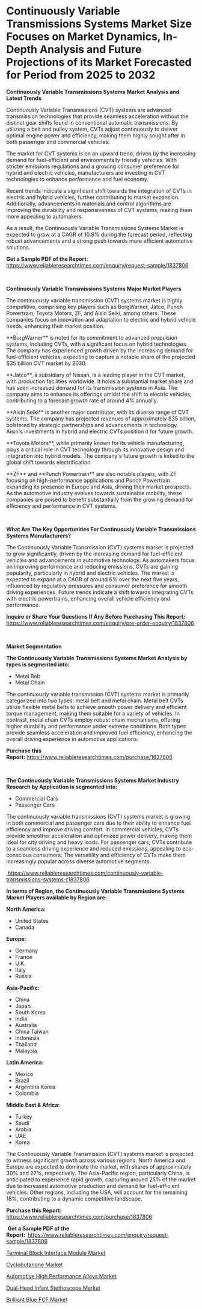 <p><h1>Continuously Variable Transmissions Systems Market Size Focuses on Market Dynamics, In-Depth Analysis and Future Projections of its Market Forecasted for Period from 2025 to 2032</h1></p><p><strong>Continuously Variable Transmissions Systems Market Analysis and Latest Trends</strong></p>
<p><p>Continuously Variable Transmissions (CVT) systems are advanced transmission technologies that provide seamless acceleration without the distinct gear shifts found in conventional automatic transmissions. By utilizing a belt and pulley system, CVTs adjust continuously to deliver optimal engine power and efficiency, making them highly sought after in both passenger and commercial vehicles. </p><p>The market for CVT systems is on an upward trend, driven by the increasing demand for fuel-efficient and environmentally friendly vehicles. With stricter emissions regulations and a growing consumer preference for hybrid and electric vehicles, manufacturers are investing in CVT technologies to enhance performance and fuel economy. </p><p>Recent trends indicate a significant shift towards the integration of CVTs in electric and hybrid vehicles, further contributing to market expansion. Additionally, advancements in materials and control algorithms are improving the durability and responsiveness of CVT systems, making them more appealing to automakers. </p><p>As a result, the Continuously Variable Transmissions Systems Market is expected to grow at a CAGR of 10.8% during the forecast period, reflecting robust advancements and a strong push towards more efficient automotive solutions.</p></p>
<p><strong>Get a Sample PDF of the Report:&nbsp;</strong> <a href="https://www.reliableresearchtimes.com/enquiry/request-sample/1837806?utm_campaign=2240&utm_medium=2&utm_source=Github&utm_content=ia&utm_term=30012025&utm_id=continuously-variable-transmissions-systems">https://www.reliableresearchtimes.com/enquiry/request-sample/1837806</a></p>
<p>&nbsp;</p>
<p><strong>Continuously Variable Transmissions Systems Major Market Players</strong></p>
<p><p>The continuously variable transmission (CVT) systems market is highly competitive, comprising key players such as BorgWarner, Jatco, Punch Powertrain, Toyota Motors, ZF, and Aisin Seiki, among others. These companies focus on innovation and adaptation to electric and hybrid vehicle needs, enhancing their market position.</p><p>**BorgWarner** is noted for its commitment to advanced propulsion systems, including CVTs, with a significant focus on hybrid technologies. The company has experienced growth driven by the increasing demand for fuel-efficient vehicles, expecting to capture a notable share of the projected $35 billion CVT market by 2030.</p><p>**Jatco**, a subsidiary of Nissan, is a leading player in the CVT market, with production facilities worldwide. It holds a substantial market share and has seen increased demand for its transmission systems in Asia. The company aims to enhance its offerings amidst the shift to electric vehicles, contributing to a forecast growth rate of around 4% annually.</p><p>**Aisin Seiki** is another major contributor, with its diverse range of CVT systems. The company has projected revenues of approximately $35 billion, bolstered by strategic partnerships and advancements in technology. Aisin's investments in hybrid and electric CVTs position it for future growth.</p><p>**Toyota Motors**, while primarily known for its vehicle manufacturing, plays a critical role in CVT technology through its innovative design and integration into hybrid models. The company's future growth is linked to the global shift towards electrification.</p><p>**ZF** and **Punch Powertrain** are also notable players, with ZF focusing on high-performance applications and Punch Powertrain expanding its presence in Europe and Asia, driving their market prospects. As the automotive industry evolves towards sustainable mobility, these companies are poised to benefit substantially from the growing demand for efficiency and performance in CVT systems.</p></p>
<p>&nbsp;</p>
<p><strong>What Are The Key Opportunities For Continuously Variable Transmissions Systems Manufacturers?</strong></p>
<p><p>The Continuously Variable Transmission (CVT) systems market is projected to grow significantly, driven by the increasing demand for fuel-efficient vehicles and advancements in automotive technology. As automakers focus on improving performance and reducing emissions, CVTs are gaining popularity, particularly in hybrid and electric vehicles. The market is expected to expand at a CAGR of around 6% over the next five years, influenced by regulatory pressures and consumer preference for smooth driving experiences. Future trends indicate a shift towards integrating CVTs with electric powertrains, enhancing overall vehicle efficiency and performance.</p></p>
<p><strong>Inquire or Share Your Questions If Any Before Purchasing This Report:</strong> <a href="https://www.reliableresearchtimes.com/enquiry/pre-order-enquiry/1837806?utm_campaign=2240&utm_medium=2&utm_source=Github&utm_content=ia&utm_term=30012025&utm_id=continuously-variable-transmissions-systems">https://www.reliableresearchtimes.com/enquiry/pre-order-enquiry/1837806</a></p>
<p>&nbsp;</p>
<p><strong>Market Segmentation</strong></p>
<p><strong>The Continuously Variable Transmissions Systems Market Analysis by types is segmented into:</strong></p>
<p><ul><li>Metal Belt</li><li>Metal Chain</li></ul></p>
<p><p>The continuously variable transmission (CVT) systems market is primarily categorized into two types: metal belt and metal chain. Metal belt CVTs utilize flexible metal belts to achieve smooth power delivery and efficient torque management, making them suitable for a variety of vehicles. In contrast, metal chain CVTs employ robust chain mechanisms, offering higher durability and performance under extreme conditions. Both types provide seamless acceleration and improved fuel efficiency, enhancing the overall driving experience in automotive applications.</p></p>
<p><strong>Purchase this Report:&nbsp;</strong><a href="https://www.reliableresearchtimes.com/purchase/1837806?utm_campaign=2240&utm_medium=2&utm_source=Github&utm_content=ia&utm_term=30012025&utm_id=continuously-variable-transmissions-systems">https://www.reliableresearchtimes.com/purchase/1837806</a></p>
<p>&nbsp;</p>
<p><strong>The Continuously Variable Transmissions Systems Market Industry Research by Application is segmented into:</strong></p>
<p><ul><li>Commercial Cars</li><li>Passenger Cars</li></ul></p>
<p><p>The continuously variable transmissions (CVT) systems market is growing in both commercial and passenger cars due to their ability to enhance fuel efficiency and improve driving comfort. In commercial vehicles, CVTs provide smoother acceleration and optimized power delivery, making them ideal for city driving and heavy loads. For passenger cars, CVTs contribute to a seamless driving experience and reduced emissions, appealing to eco-conscious consumers. The versatility and efficiency of CVTs make them increasingly popular across diverse automotive segments.</p></p>
<p><a href="https://www.reliableresearchtimes.com/continuously-variable-transmissions-systems-r1837806?utm_campaign=2240&utm_medium=2&utm_source=Github&utm_content=ia&utm_term=30012025&utm_id=continuously-variable-transmissions-systems">&nbsp;https://www.reliableresearchtimes.com/continuously-variable-transmissions-systems-r1837806</a></p>
<p><strong>In terms of Region, the Continuously Variable Transmissions Systems Market Players available by Region are:</strong></p>
<p>
    <p> <strong> North America: </strong>
        <ul>
            <li>United States</li>
            <li>Canada</li>
        </ul>
        </p> 
    <p> <strong> Europe: </strong>
        <ul>
            <li>Germany</li>
            <li>France</li>
            <li>U.K.</li>
            <li>Italy</li>
            <li>Russia</li>
        </ul>
        </p> 
    <p> <strong> Asia-Pacific: </strong>
        <ul>
            <li>China</li>
            <li>Japan</li>
            <li>South Korea</li>
            <li>India</li>
            <li>Australia</li>
            <li>China Taiwan</li>
            <li>Indonesia</li>
            <li>Thailand</li>
            <li>Malaysia</li>
        </ul>
        </p> 
    <p> <strong> Latin America: </strong>
        <ul>
            <li>Mexico</li>
            <li>Brazil</li>
            <li>Argentina Korea</li>
            <li>Colombia</li>
        </ul>
        </p> 
    <p> <strong> Middle East & Africa: </strong>
        <ul>
            <li>Turkey</li>
            <li>Saudi</li>
            <li>Arabia</li>
            <li>UAE</li>
            <li>Korea</li>
        </ul>
    </p>
    </p>
<p><p>The Continuously Variable Transmission (CVT) systems market is projected to witness significant growth across various regions. North America and Europe are expected to dominate the market, with shares of approximately 30% and 27%, respectively. The Asia-Pacific region, particularly China, is anticipated to experience rapid growth, capturing around 25% of the market due to increased automotive production and demand for fuel-efficient vehicles. Other regions, including the USA, will account for the remaining 18%, contributing to a dynamic competitive landscape.</p></p>
<p><strong>Purchase this Report: </strong><a href="https://www.reliableresearchtimes.com/purchase/1837806?utm_campaign=2240&utm_medium=2&utm_source=Github&utm_content=ia&utm_term=30012025&utm_id=continuously-variable-transmissions-systems">https://www.reliableresearchtimes.com/purchase/1837806</a></p>
<p>&nbsp;<strong>Get a Sample PDF of the Report:&nbsp;&nbsp;</strong><a href="https://www.reliableresearchtimes.com/enquiry/request-sample/1837806?utm_campaign=2240&utm_medium=2&utm_source=Github&utm_content=ia&utm_term=30012025&utm_id=continuously-variable-transmissions-systems">https://www.reliableresearchtimes.com/enquiry/request-sample/1837806</a></p>
<p><strong></strong></p>
<p><p><a href="https://www.linkedin.com/pulse/detailed-terminal-block-interface-module-market-report-w7mhf?utm_campaign=2240&utm_medium=2&utm_source=Github&utm_content=ia&utm_term=30012025&utm_id=continuously-variable-transmissions-systems">Terminal Block Interface Module Market</a></p><p><a href="https://github.com/oliveroste6/Market-Research-Report-List-1/blob/main/cyclobutanone-market.md?utm_campaign=2240&utm_medium=2&utm_source=Github&utm_content=ia&utm_term=30012025&utm_id=continuously-variable-transmissions-systems">Cyclobutanone Market</a></p><p><a href="https://www.linkedin.com/pulse/comprehensive-assessment-automotive-high-performance-alloys-rlcae?utm_campaign=2240&utm_medium=2&utm_source=Github&utm_content=ia&utm_term=30012025&utm_id=continuously-variable-transmissions-systems">Automotive High Performance Alloys Market</a></p><p><a href="https://www.linkedin.com/pulse/value-segmentation-share-andanalysis-dual-head-infant-nh2ue?utm_campaign=2240&utm_medium=2&utm_source=Github&utm_content=ia&utm_term=30012025&utm_id=continuously-variable-transmissions-systems">Dual-Head Infant Stethoscope Market</a></p><p><a href="https://github.com/sherikacas30/Market-Research-Report-List-1/blob/main/brilliant-blue-fcf-market.md?utm_campaign=2240&utm_medium=2&utm_source=Github&utm_content=ia&utm_term=30012025&utm_id=continuously-variable-transmissions-systems">Brilliant Blue FCF Market</a></p></p>